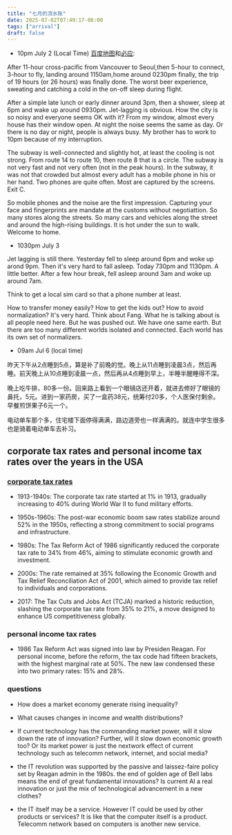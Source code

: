```yaml
---
title: "七月的流水账"
date: 2025-07-02T07:49:17-06:00
tags: ["arrival"]
draft: false
---
```


* 10pm July 2 (Local Time) [百度地图](map.baidu.com)和[必应](bing.com):

After 11-hour cross-pacific from Vancouver to Seoul,then 5-hour to connect, 3-hour to fly, landing around 1150am,home around 0230pm finally, the trip of 19 hours (or 26 hours) was finally done. The worst beer experience, sweating and catching a cold in the on-off sleep during flight.

After a simple late lunch or early dinner around 3pm, then a shower, sleep at 6pm and wake up around 0930pm. Jet-lagging is obvious. How the city is so noisy and everyone seems OK with it? From my window, almost every house has their window open. At night the noise seems the same as day. Or there is no day or night, people is always busy. My brother has to work to 10pm because of my interruption.

The subway is well-connected and slightly hot, at least the cooling is not strong. From route 14 to route 10, then route 8 that is a circle. The subway is not very fast and not very often (not in the peak hours). In the subway, it was not that crowded but almost every adult has a mobile phone in his or her hand. Two phones are quite often. Most are captured by the screens. Exit C. 

So mobile phones and the noise are the first impression. Capturing your face and fingerprints are mandate at the customs without negotiattion. So many stores along the streets. So many cars and vehicles along the street and around the high-rising buildings. It is hot under the sun to walk. Welcome to home.

* 1030pm July 3

Jet lagging is still there. Yesterday fell to sleep around 6pm and woke up arond 9pm. Then it's very hard to fall asleep. Today 730pm and 1130pm. A little better. After a few hour break, fell asleep around 3am and woke up around 7am.

Think to get a local sim card so that a phone number at least.

How to transfer money easily? How to get the kids out? How to avoid normalization? It's very hard. Think about Fang. What he is talking about is all people need here. But he was pushed out. We have one same earth. But there are too many different worlds isolated and connected. Each world has its own set of normalizers.

* 09am Jul 6 (local time)

昨天下午从2点睡到5点，算是补了前晚的觉。晚上从11点睡到凌晨3点，然后再睡。前天晚上从10点睡到凌晨一点，然后再从4点睡到早上，半睡半醒睡得不深。

晚上吃牛排，80多一份。回来路上看到一个眼镜店还开着，就进去修好了眼镜的鼻托，5元。进到一家药房，买了一盒药38元，统筹付20多，个人医保付剩余。早餐煎饼果子6元一个。

电动单车那个多，住宅楼下面停得满满，路边道旁也一样满满的。就连中学生很多也是骑着电动单车去补习。

## corporate tax rates and personal income tax rates over the years in the USA

### [corporate tax rates](https://en.wadaef.net/us-corporate-tax-rate-by-year/)

* 1913-1940s: The corporate tax rate started at 1% in 1913, gradually increasing to 40% during World War II to fund military efforts.

* 1950s-1960s: The post-war economic boom saw rates stabilize around 52% in the 1950s, reflecting a strong commitment to social programs and infrastructure.

* 1980s: The Tax Reform Act of 1986 significantly reduced the corporate tax rate to 34% from 46%, aiming to stimulate economic growth and investment.

* 2000s: The rate remained at 35% following the Economic Growth and Tax Relief Reconciliation Act of 2001, which aimed to provide tax relief to individuals and corporations.

* 2017: The Tax Cuts and Jobs Act (TCJA) marked a historic reduction, slashing the corporate tax rate from 35% to 21%, a move designed to enhance US competitiveness globally.

### personal income tax rates

* 1986 Tax Reform Act was signed into law by Presiden Reagan. For personal income, before the reform, the tax code had fifteen brackets, with the highest marginal rate at 50%. The new law condensed these into two primary rates: 15% and 28%.

### questions

* How does a market economy generate rising inequality? 

* What causes changes in income and wealth distributions?

* If current technology has the commanding market power, will it slow down the rate of innovation? Further, will it slow down economic growth too? Or its market power is just the nextwork effect of current technology such as telecomm network, internet, and social media?

* the IT revolution was supported by the passive and laissez-faire policy set by Reagan admin in the 1980s. the end of golden age of Bell labs means the end of great fundamental innovations? Is current AI a real innovation or just the mix of technological advancement in a new clothes?

* the IT itself may be a service. However IT could be used by other products or services? It is like that the computer itself is a product. Telecomm network based on computers is another new service.

